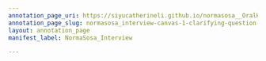 ```yaml
---
annotation_page_uri: https://siyucatherineli.github.io/normasosa__OralHistory/annotations/normasosa_interview-canvas-1-clarifying-question--taking-a-step-back--and-ask-sosa-about-her-experience-covering-the-women-s-news-section-at-the-color-times-.json
annotation_page_slug: normasosa_interview-canvas-1-clarifying-question--taking-a-step-back--and-ask-sosa-about-her-experience-covering-the-women-s-news-section-at-the-color-times-
layout: annotation_page
manifest_label: NormaSosa_Interview

---
```


